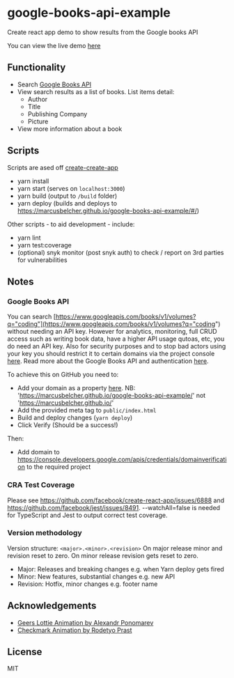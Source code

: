 # google-books-api-example

Create react app demo to show results from the Google books API

You can view the live demo [here](https://marcusbelcher.github.io/google-books-api-example/#/)

## Functionality

-   Search [Google Books API](https://developers.google.com/api-client-library/javascript/start/start-js)
-   View search results as a list of books. List items detail:
    -   Author
    -   Title
    -   Publishing Company
    -   Picture
-   View more information about a book

## Scripts

Scripts are ased off [create-create-app](https://github.com/facebook/create-react-app)

-   yarn install
-   yarn start (serves on `localhost:3000`)
-   yarn build (output to `/build` folder)
-   yarn deploy (builds and deploys to https://marcusbelcher.github.io/google-books-api-example/#/)

Other scripts - to aid development - include:

-   yarn lint
-   yarn test:coverage
-   (optional) snyk monitor (post snyk auth) to check / report on 3rd parties for vulnerabilities

## Notes

### Google Books API

You can search [https://www.googleapis.com/books/v1/volumes?q="coding"](https://www.googleapis.com/books/v1/volumes?q="coding") without needing an API key. However for analytics, monitoring, full CRUD access such as writing book data, have a higher API usage qutoas, etc, you do need an API key. Also for security purposes and to stop bad actors using your key you should restrict it to certain domains via the project console [here](https://console.developers.google.com/apis/credentials/domainverification). Read more about the Google Books API and authentication [here](https://developers.google.com/books/docs/v1/using#auth).

To achieve this on GitHub you need to:

-   Add your domain as a property [here](https://www.google.com/webmasters/verification/home?hl=en). NB: 'https://marcusbelcher.github.io/google-books-api-example/' not 'https://marcusbelcher.github.io/'
-   Add the provided meta tag to `public/index.html`
-   Build and deploy changes (`yarn deploy`)
-   Click Verify (Should be a success!)

Then:

-   Add domain to https://console.developers.google.com/apis/credentials/domainverification to the required project

### CRA Test Coverage

Please see https://github.com/facebook/create-react-app/issues/6888 and https://github.com/facebook/jest/issues/8491. --watchAll=false is needed for TypeScript and Jest to output correct test coverage.

### Version methodology

Version structure: `<major>.<minor>.<revision>`
On major release minor and revision reset to zero.
On minor release revision gets reset to zero.

-   Major: Releases and breaking changes e.g. when Yarn deploy gets fired
-   Minor: New features, substantial changes e.g. new API
-   Revision: Hotfix, minor changes e.g. footer name

## Acknowledgements

-   [Geers Lottie Animation by Alexandr Ponomarev](https://lottiefiles.com/askoldovich)
-   [Checkmark Animation by Rodetyo Prast](https://lottiefiles.com/k13motion)

## License

MIT
